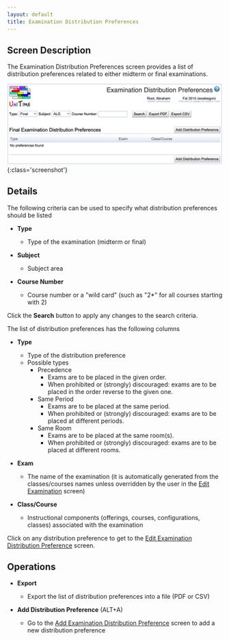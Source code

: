 ```yaml
---
layout: default
title: Examination Distribution Preferences
---
```



## Screen Description

The Examination Distribution Preferences screen provides a list of distribution preferences related to either midterm or final examinations.

![Examination Distribution Preferences](images/examination-distribution-preferences-1.png){:class='screenshot'}

## Details

The following criteria can be used to specify what distribution preferences should be listed

* **Type**
	* Type of the examination (midterm or final)

* **Subject**
	* Subject area

* **Course Number**
	* Course number or a "wild card" (such as "2*" for all courses starting with 2)

Click the **Search** button to apply any changes to the search criteria.

The list of distribution preferences has the following columns

* **Type**
	* Type of the distribution preference
	* Possible types
		* Precedence
			* Exams are to be placed in the given order.
			* When prohibited or (strongly) discouraged: exams are to be placed in the order reverse to the given one.
		* Same Period
			* Exams are to be placed at the same period.
			* When prohibited or (strongly) discouraged: exams are to be placed at different periods.
		* Same Room
			* Exams are to be placed at the same room(s).
			* When prohibited or (strongly) discouraged: exams are to be placed at different rooms.

* **Exam**
	* The name of the examination (it is automatically generated from the classes/courses names unless overridden by the user in the [Edit Examination](edit-examination) screen)

* **Class/Course**
	* Instructional components (offerings, courses, configurations, classes) associated with the examination

Click on any distribution preference to get to the [Edit Examination Distribution Preference](edit-examination-distribution-preference) screen.

## Operations

* **Export**
	* Export the list of distribution preferences into a file (PDF or CSV)

* **Add Distribution Preference** (ALT+A)
	* Go to the [Add Examination Distribution Preference](add-examination-distribution-preference) screen to add a new distribution preference

